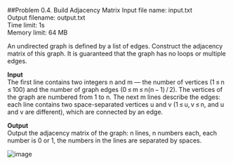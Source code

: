 ##Problem 0.4. Build Adjacency Matrix
Input file name: input.txt\
Output filename: output.txt\
Time limit: 1s\
Memory limit: 64 MB

An undirected graph is defined by a list of edges. Construct the adjacency matrix of this graph. It is guaranteed that the graph has no loops or multiple edges.

**Input**\
The first line contains two integers n and m — the number of vertices (1 ≤ n ≤ 100) and the number of graph edges (0 ≤ m ≤ n(n − 1) / 2). The vertices of the graph are numbered from 1 to n. The next m lines describe the edges: each line contains two space-separated vertices u and v (1 ≤ u, v ≤ n, and u and v are different), which are connected by an edge.

**Output**\
Output the adjacency matrix of the graph: n lines, n numbers each, each number is 0 or 1, the numbers in the lines are separated by spaces.

![image](https://user-images.githubusercontent.com/60915234/192256330-a705c406-6818-425b-b6a3-ac242f7d3724.png)
